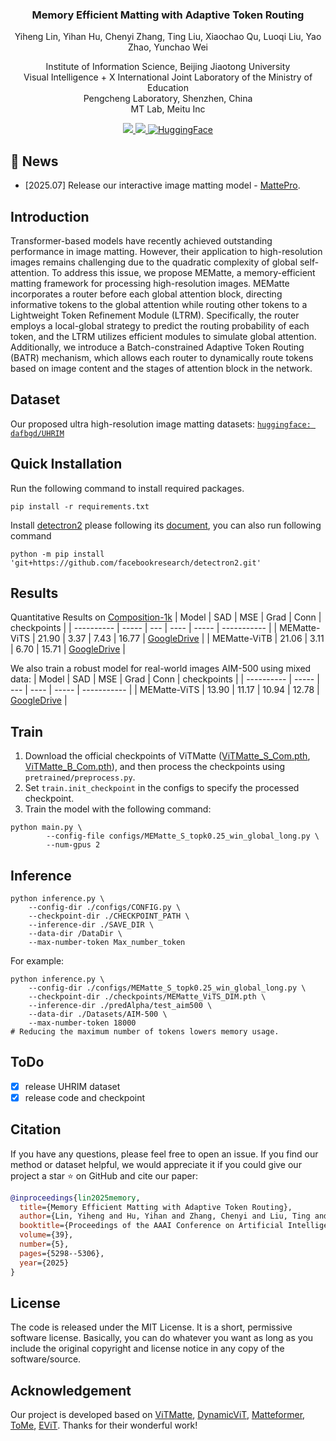 <div align="center">
<!-- <h2>Click2Trimap</h2> -->
<h3>Memory Efficient Matting with Adaptive Token Routing </h3>

Yiheng Lin, Yihan Hu, Chenyi Zhang, Ting Liu, Xiaochao Qu, Luoqi Liu, Yao Zhao, Yunchao Wei

Institute of Information Science, Beijing Jiaotong University  
Visual Intelligence + X International Joint Laboratory of the Ministry of Education  
Pengcheng Laboratory, Shenzhen, China  
MT Lab, Meitu Inc

<p align="center">
    <a href="https://opensource.org/licenses/MIT">
        <img src="https://img.shields.io/badge/License-MIT-yellow.svg"/>
    </a>
    <a href="https://arxiv.org/pdf/2412.10702.pdf">
        <img src="https://img.shields.io/badge/arxiv-2412.10702-red"/>
    </a>   
    <a href="https://huggingface.co/datasets/dafbgd/UHRIM">
      <img src="https://img.shields.io/badge/🤗_HuggingFace-Dataset-ffbd45.svg" alt="HuggingFace">
    </a>
</p>
</div>

## 📮 News
- [2025.07] Release our interactive image matting model - [MattePro](https://github.com/ChenyiZhang007/MattePro).

## Introduction
Transformer-based models have recently achieved outstanding performance in image matting. However, their application to high-resolution images remains challenging due to the quadratic complexity of global self-attention. To address this issue, we propose MEMatte, a memory-efficient matting framework for processing high-resolution images. MEMatte incorporates a router before each global attention block, directing informative tokens to the global attention while routing other tokens to a Lightweight Token Refinement Module (LTRM). Specifically, the router employs a local-global strategy to predict the routing probability of each token, and the LTRM utilizes efficient modules to simulate global attention. Additionally, we introduce a Batch-constrained Adaptive Token Routing (BATR) mechanism, which allows each router to dynamically route tokens based on image content and the stages of attention block in the network.

## Dataset
Our proposed ultra high-resolution image matting datasets:
[`huggingface: dafbgd/UHRIM`](https://huggingface.co/datasets/dafbgd/UHRIM) 


## Quick Installation 
Run the following command to install required packages. 
```
pip install -r requirements.txt
```
Install [detectron2](https://github.com/facebookresearch/detectron2) please following its [document](https://detectron2.readthedocs.io/en/latest/), you can also run following command
```
python -m pip install 'git+https://github.com/facebookresearch/detectron2.git'
```

## Results
Quantitative Results on [Composition-1k](https://paperswithcode.com/dataset/composition-1k)
| Model      | SAD   | MSE | Grad | Conn   | checkpoints |
| ---------- | ----- | --- | ---- | -----  | ----------- |
| MEMatte-ViTS | 21.90 | 3.37 | 7.43 | 16.77  | [GoogleDrive](https://drive.google.com/file/d/122p3sdhJVb7vg4IXELeC9C3HEG9Mlh5z/view?usp=sharing) |
| MEMatte-ViTB | 21.06 | 3.11 | 6.70 | 15.71  | [GoogleDrive](https://drive.google.com/file/d/1NOV64zMSFtoKPASqvEvxQKI_PRY9m5IA/view?usp=sharing) |

We also train a robust model for real-world images AIM-500 using mixed data:
| Model      | SAD   | MSE | Grad | Conn   | checkpoints |
| ---------- | ----- | --- | ---- | -----  | ----------- |
| MEMatte-ViTS | 13.90 | 11.17 | 10.94 | 12.78  | [GoogleDrive](https://drive.google.com/file/d/1R5NbgIpOudKjvLz1V9M9SxXr1ovAmu3u/view?usp=drive_link) |

## Train
1. Download the official checkpoints of ViTMatte ([ViTMatte_S_Com.pth](https://drive.google.com/file/d/12VKhSwE_miF9lWQQCgK7mv83rJIls3Xe/view), [ViTMatte_B_Com.pth](https://drive.google.com/file/d/1mOO5MMU4kwhNX96AlfpwjAoMM4V5w3k-/view?pli=1)), and then process the checkpoints using `pretrained/preprocess.py`.
2. Set `train.init_checkpoint` in the configs to specify the processed checkpoint.
3. Train the model with the following command:
```
python main.py \
        --config-file configs/MEMatte_S_topk0.25_win_global_long.py \
        --num-gpus 2
```


## Inference
```
python inference.py \
    --config-dir ./configs/CONFIG.py \
    --checkpoint-dir ./CHECKPOINT_PATH \
    --inference-dir ./SAVE_DIR \
    --data-dir /DataDir \
    --max-number-token Max_number_token 
```
For example:
```
python inference.py \
    --config-dir ./configs/MEMatte_S_topk0.25_win_global_long.py \
    --checkpoint-dir ./checkpoints/MEMatte_ViTS_DIM.pth \
    --inference-dir ./predAlpha/test_aim500 \
    --data-dir ./Datasets/AIM-500 \
    --max-number-token 18000
# Reducing the maximum number of tokens lowers memory usage.
```

## ToDo
- [x] release UHRIM dataset
- [x] release code and checkpoint

## Citation
If you have any questions, please feel free to open an issue. If you find our method or dataset helpful, we would appreciate it if you could give our project a star ⭐️ on GitHub and cite our paper:
```bibtex
@inproceedings{lin2025memory,
  title={Memory Efficient Matting with Adaptive Token Routing},
  author={Lin, Yiheng and Hu, Yihan and Zhang, Chenyi and Liu, Ting and Qu, Xiaochao and Liu, Luoqi and Zhao, Yao and Wei, Yunchao},
  booktitle={Proceedings of the AAAI Conference on Artificial Intelligence},
  volume={39},
  number={5},
  pages={5298--5306},
  year={2025}
}
```

## License
The code is released under the MIT License. It is a short, permissive software license. Basically, you can do whatever you want as long as you include the original copyright and license notice in any copy of the software/source. 

## Acknowledgement
Our project is developed based on [ViTMatte](https://github.com/hustvl/ViTMatte), [DynamicViT](https://github.com/raoyongming/DynamicViT), [Matteformer](https://github.com/webtoon/matteformer), [ToMe](https://github.com/facebookresearch/ToMe), [EViT](https://github.com/youweiliang/evit). Thanks for their wonderful work!<div align="center">

